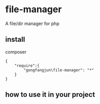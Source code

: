 # file-manager
A  file/dir manager for php


## install
composer 

    {
		"require":{
			"gongfangjun\file-manager": "*"
		}
	}


## how to use it in your project